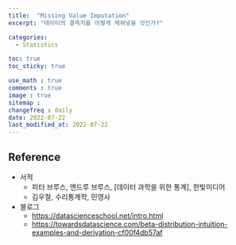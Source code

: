 ```yaml
---
title:  "Missing Value Imputation"
excerpt: "데이터의 결측치를 어떻게 채워넣을 것인가?"

categories:
  - Statistics

toc: true
toc_sticky: true

use_math : true
comments : true
image : true
sitemap :
changefreq : daily
date: 2022-07-22
last_modified_at: 2022-07-22
---
```







## Reference 

- 서적
  - 피터 브루스, 앤드루 브루스, [데이터 과학을 위한 통계], 한빛미디어
  - 김우철, 수리통계학, 민영사
- 블로그 
  - https://datascienceschool.net/intro.html
  - https://towardsdatascience.com/beta-distribution-intuition-examples-and-derivation-cf00f4db57af





